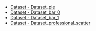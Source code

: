 - [Dataset - Dataset_pie](Dataset/dataset_pie.md ':type=code')
- [Dataset - Dataset_bar_0](Dataset/dataset_bar_0.md ':type=code')
- [Dataset - Dataset_bar_1](Dataset/dataset_bar_1.md ':type=code')
- [Dataset - Dataset_professional_scatter](Dataset/dataset_professional_scatter.md ':type=code')
